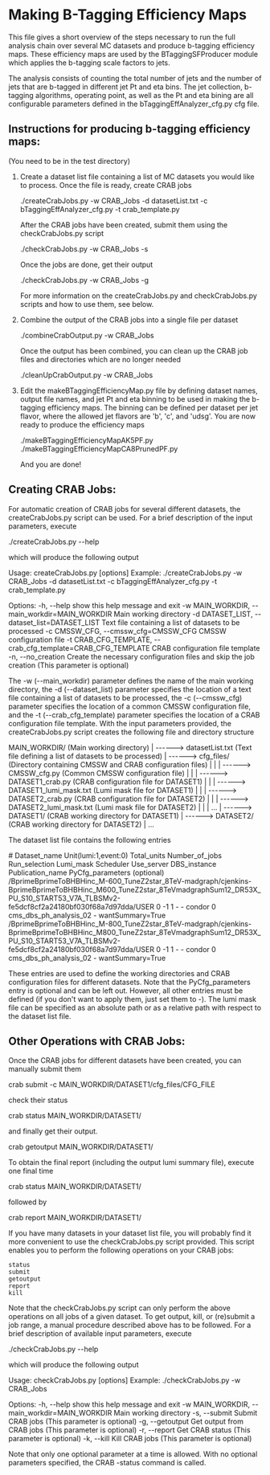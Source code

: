 # Making B-Tagging Efficiency Maps

This file gives a short overview of the steps necessary to run the full analysis chain over several MC datasets
and produce b-tagging efficiency maps. These efficiency maps are used by the BTaggingSFProducer module which applies
the b-tagging scale factors to jets.

The analysis consists of counting the total number of jets and the number of jets
that are b-tagged in different jet Pt and eta bins. The jet collection, b-tagging algorithms, operating point, as well
as the Pt and eta bining are all configurable parameters defined in the bTaggingEffAnalyzer_cfg.py cfg file.

## Instructions for producing b-tagging efficiency maps:
(You need to be in the test directory)
1. Create a dataset list file containing a list of MC datasets you would like to process. Once the file is ready,
   create CRAB jobs

   ./createCrabJobs.py -w CRAB_Jobs -d datasetList.txt -c bTaggingEffAnalyzer_cfg.py -t crab_template.py

   After the CRAB jobs have been created, submit them using the checkCrabJobs.py script

   ./checkCrabJobs.py -w CRAB_Jobs -s

   Once the jobs are done, get their output

   ./checkCrabJobs.py -w CRAB_Jobs -g

   For more information on the createCrabJobs.py and checkCrabJobs.py scripts and how to use them, see below.

2. Combine the output of the CRAB jobs into a single file per dataset

   ./combineCrabOutput.py -w CRAB_Jobs

   Once the output has been combined, you can clean up the CRAB job files and directories which are no longer needed

   ./cleanUpCrabOutput.py -w CRAB_Jobs

3. Edit the makeBTaggingEfficiencyMap.py file by defining dataset names, output file names, and jet Pt and eta binning
   to be used in making the b-tagging efficiency maps. The binning can be defined per dataset per jet flavor, where the
   allowed jet flavors are 'b', 'c', and 'udsg'. You are now ready to produce the efficiency maps

   ./makeBTaggingEfficiencyMapAK5PF.py
   ./makeBTaggingEfficiencyMapCA8PrunedPF.py

   And you are done!


## Creating CRAB Jobs:

For automatic creation of CRAB jobs for several different datasets, the createCrabJobs.py script can be used.
For a brief description of the input parameters, execute

./createCrabJobs.py --help

which will produce the following output

Usage: createCrabJobs.py [options]
Example: ./createCrabJobs.py -w CRAB_Jobs -d datasetList.txt -c bTaggingEffAnalyzer_cfg.py -t crab_template.py

Options:
  -h, --help            show this help message and exit
  -w MAIN_WORKDIR, --main_workdir=MAIN_WORKDIR
                        Main working directory
  -d DATASET_LIST, --dataset_list=DATASET_LIST
                        Text file containing a list of datasets to be
                        processed
  -c CMSSW_CFG, --cmssw_cfg=CMSSW_CFG
                        CMSSW configuration file
  -t CRAB_CFG_TEMPLATE, --crab_cfg_template=CRAB_CFG_TEMPLATE
                        CRAB configuration file template
  -n, --no_creation     Create the necessary configuration files and skip the
                        job creation (This parameter is optional)

The -w (--main_workdir) parameter defines the name of the main working directory, the -d (--dataset_list)
parameter specifies the location of a text file containing a list of datasets to be processed, the -c (--cmssw_cfg)
parameter specifies the location of a common CMSSW configuration file, and the -t (--crab_cfg_template) parameter
specifies the location of a CRAB configuration file template. With the input parameters provided, the createCrabJobs.py
script creates the following file and directory structure

MAIN_WORKDIR/ (Main working directory)
    |
    ------> datasetList.txt (Text file defining a list of datasets to be processed)
    |
    ------> cfg_files/ (Directory containing CMSSW and CRAB configuration files)
    |          |
    |          ------> CMSSW_cfg.py (Common CMSSW configuration file)
    |          |
    |          ------> DATASET1_crab.py (CRAB configuration file for DATASET1)
    |          |
    |          ------> DATASET1_lumi_mask.txt (Lumi mask file for DATASET1)
    |          |
    |          ------> DATASET2_crab.py (CRAB configuration file for DATASET2)
    |          |
    |          ------> DATASET2_lumi_mask.txt (Lumi mask file for DATASET2)
    |          |
    |          ...
    |
    ------> DATASET1/ (CRAB working directory for DATASET1)
    |
    ------> DATASET2/ (CRAB working directory for DATASET2)
    |
    ...

The dataset list file contains the following entries

\# Dataset_name                                                                                                                                                                                  Unit(lumi:1,event:0)   Total_units   Number_of_jobs   Run_selection   Lumi_mask   Scheduler   Use_server             DBS_instance   Publication_name   PyCfg_parameters (optional)
/BprimeBprimeToBHBHinc_M-600_TuneZ2star_8TeV-madgraph/cjenkins-BprimeBprimeToBHBHinc_M600_TuneZ2star_8TeVmadgraphSum12_DR53X_PU_S10_START53_V7A_TLBSMv2-fe5dcf8cf2a24180bf030f68a7d97dda/USER                      0            -1                1               -           -      condor            0   cms_dbs_ph_analysis_02                  -   wantSummary=True
/BprimeBprimeToBHBHinc_M-800_TuneZ2star_8TeV-madgraph/cjenkins-BprimeBprimeToBHBHinc_M800_TuneZ2star_8TeVmadgraphSum12_DR53X_PU_S10_START53_V7A_TLBSMv2-fe5dcf8cf2a24180bf030f68a7d97dda/USER                      0            -1                1               -           -      condor            0   cms_dbs_ph_analysis_02                  -   wantSummary=True

These entries are used to define the working directories and CRAB configuration files for different datasets. Note that
the PyCfg_parameters entry is optional and can be left out. However, all other entries must be defined (if you don't want
to apply them, just set them to -). The lumi mask file can be specified as an absolute path or as a relative path with
respect to the dataset list file.


## Other Operations with CRAB Jobs:

Once the CRAB jobs for different datasets have been created, you can manually submit them

crab submit -c MAIN_WORKDIR/DATASET1/cfg_files/CFG_FILE

check their status

crab status MAIN_WORKDIR/DATASET1/

and finally get their output.

crab getoutput MAIN_WORKDIR/DATASET1/

To obtain the final report (including the output lumi summary file), execute one final time

crab status MAIN_WORKDIR/DATASET1/

followed by

crab report MAIN_WORKDIR/DATASET1/

If you have many datasets in your dataset list file, you will probably find it more convenient to use the checkCrabJobs.py
script provided. This script enables you to perform the following operations on your CRAB jobs:

    status
    submit
    getoutput
    report
    kill

Note that the checkCrabJobs.py script can only perform the above operations on all jobs of a given dataset. To get output,
kill, or (re)submit a job range, a manual procedure described above has to be followed. For a brief description of
available input parameters, execute

./checkCrabJobs.py --help

which will produce the following output

Usage: checkCrabJobs.py [options]
Example: ./checkCrabJobs.py -w CRAB_Jobs

Options:
  -h, --help            show this help message and exit
  -w MAIN_WORKDIR, --main_workdir=MAIN_WORKDIR
                        Main working directory
  -s, --submit          Submit CRAB jobs (This parameter is optional)
  -g, --getoutput       Get output from CRAB jobs (This parameter is optional)
  -r, --report          Get CRAB status (This parameter is optional)
  -k, --kill            Kill CRAB jobs (This parameter is optional)

Note that only one optional parameter at a time is allowed. With no optional parameters specified, the CRAB -status command is called.
